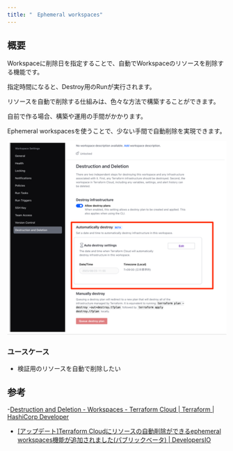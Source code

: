 ```yaml
---
title: "　Ephemeral workspaces"
---
```


## 概要

Workspaceに削除日を指定することで、自動でWorkspaceのリソースを削除する機能です。

指定時間になると、Destroy用のRunが実行されます。

リソースを自動で削除する仕組みは、色々な方法で構築することができます。

自前で作る場合、構築や運用の手間がかかります。

Ephemeral workspacesを使うことで、少ない手間で自動削除を実現できます。

![](/images/chapter_6/05-ephemeral-workspaces.png)

### ユースケース

- 検証用のリソースを自動で削除したい

## 参考

-[Destruction and Deletion \- Workspaces \- Terraform Cloud \| Terraform \| HashiCorp Developer](https://developer.hashicorp.com/terraform/cloud-docs/workspaces/settings/deletion)
- [\[アップデート\]Terraform Cloudにリソースの自動削除ができるephemeral workspaces機能が追加されました\(パブリックベータ\) \| DevelopersIO](https://dev.classmethod.jp/articles/tfc-ephemeral-workspaces/)